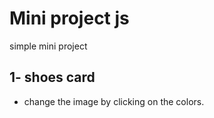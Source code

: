 # Mini project js
simple mini project
## 1- shoes card
- change the image by clicking on the colors.


